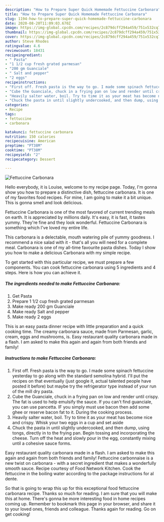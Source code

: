 ```yaml
---
description: "How to Prepare Super Quick Homemade Fettuccine Carbonara"
title: "How to Prepare Super Quick Homemade Fettuccine Carbonara"
slug: 1194-how-to-prepare-super-quick-homemade-fettuccine-carbonara
date: 2020-08-20T11:09:03.670Z
image: https://img-global.cpcdn.com/recipes/2c879dcff294a459/751x532cq70/fettuccine-carbonara-recipe-main-photo.jpg
thumbnail: https://img-global.cpcdn.com/recipes/2c879dcff294a459/751x532cq70/fettuccine-carbonara-recipe-main-photo.jpg
cover: https://img-global.cpcdn.com/recipes/2c879dcff294a459/751x532cq70/fettuccine-carbonara-recipe-main-photo.jpg
author: Steve Rhodes
ratingvalue: 4.6
reviewcount: 18431
recipeingredient:
- " Pasta"
- "1 1/2 cup fresh grated parmesan"
- "200 gm Guanciale"
- " Salt and pepper"
- "2 eggs"
recipeinstructions:
- "First off. Fresh pasta is the way to go. I made some spinach fettuccine yesterday to go along with the standard semolina hybrid. I&#39;ll put the recipes on that eventually (just google it, actual talented people have posted it before) but maybe try the refrigerator type instead of your run of the mill dry pasta."
- "Cube the Guanciale, chuck in a frying pan on low and render until crispy. The fat is used to help emulsify the sauce. If you can&#39;t find guanciale, you can use pancetta. IF you simply must use bacon then add some ghee or reserve bacon fat to it. During the cooking process."
- "Heavily salter water, boil. Try to time it as your meat has become nice and crispy. Whisk your two eggs in a cup and set aside"
- "Chuck the pasta in until slightly undercooked, and then dump, using tongs, directly in to the frying pan. Begin tossing and incorporating the cheese. Turn off the heat and slowly pour in the egg, constantly mixing until a cohesive sauce forms."
categories:
- Recipe
tags:
- fettuccine
- carbonara

katakunci: fettuccine carbonara 
nutrition: 150 calories
recipecuisine: American
preptime: "PT38M"
cooktime: "PT38M"
recipeyield: "2"
recipecategory: Dessert

---
```



![Fettuccine Carbonara](https://img-global.cpcdn.com/recipes/2c879dcff294a459/751x532cq70/fettuccine-carbonara-recipe-main-photo.jpg)

Hello everybody, it is Louise, welcome to my recipe page. Today, I'm gonna show you how to prepare a distinctive dish, fettuccine carbonara. It is one of my favorites food recipes. For mine, I am going to make it a bit unique. This is gonna smell and look delicious.

Fettuccine Carbonara is one of the most favored of current trending meals on earth. It is appreciated by millions daily. It's easy, it is fast, it tastes yummy. They're fine and they look wonderful. Fettuccine Carbonara is something which I've loved my entire life.

This carbonara is a delectable, mouth watering pile of yummy goodness. I recommend a nice salad with it - that&#39;s all you will need for a complete meal. Carbonara is one of my all-time favourite pasta dishes. Today I show you how to make a delicious Carbonara with my simple recipe.


To get started with this particular recipe, we must prepare a few components. You can cook fettuccine carbonara using 5 ingredients and 4 steps. Here is how you can achieve it.

<!--inarticleads1-->

##### The ingredients needed to make Fettuccine Carbonara:

1. Get  Pasta
1. Prepare 1 1/2 cup fresh grated parmesan
1. Make ready 200 gm Guanciale
1. Make ready  Salt and pepper
1. Make ready 2 eggs


This is an easy pasta dinner recipe with little preparation and a quick cooking time. The creamy carbonara sauce, made from Parmesan, garlic, cream, eggs and mushrooms, is. Easy restaurant quality carbonara made in a flash. I am asked to make this again and again from both friends and family! 

<!--inarticleads2-->

##### Instructions to make Fettuccine Carbonara:

1. First off. Fresh pasta is the way to go. I made some spinach fettuccine yesterday to go along with the standard semolina hybrid. I&#39;ll put the recipes on that eventually (just google it, actual talented people have posted it before) but maybe try the refrigerator type instead of your run of the mill dry pasta.
1. Cube the Guanciale, chuck in a frying pan on low and render until crispy. The fat is used to help emulsify the sauce. If you can&#39;t find guanciale, you can use pancetta. IF you simply must use bacon then add some ghee or reserve bacon fat to it. During the cooking process.
1. Heavily salter water, boil. Try to time it as your meat has become nice and crispy. Whisk your two eggs in a cup and set aside
1. Chuck the pasta in until slightly undercooked, and then dump, using tongs, directly in to the frying pan. Begin tossing and incorporating the cheese. Turn off the heat and slowly pour in the egg, constantly mixing until a cohesive sauce forms.


Easy restaurant quality carbonara made in a flash. I am asked to make this again and again from both friends and family! Fettuccine carbonnaise is a new twist on carbonara - with a secret ingredient that makes a wonderfully smooth sauce. Recipe courtesy of Food Network Kitchen. Cook the fettuccine in the boiling water according to the package instructions for al dente. 

So that is going to wrap this up for this exceptional food fettuccine carbonara recipe. Thanks so much for reading. I am sure that you will make this at home. There's gonna be more interesting food in home recipes coming up. Remember to bookmark this page in your browser, and share it to your loved ones, friends and colleague. Thanks again for reading. Go on get cooking!
